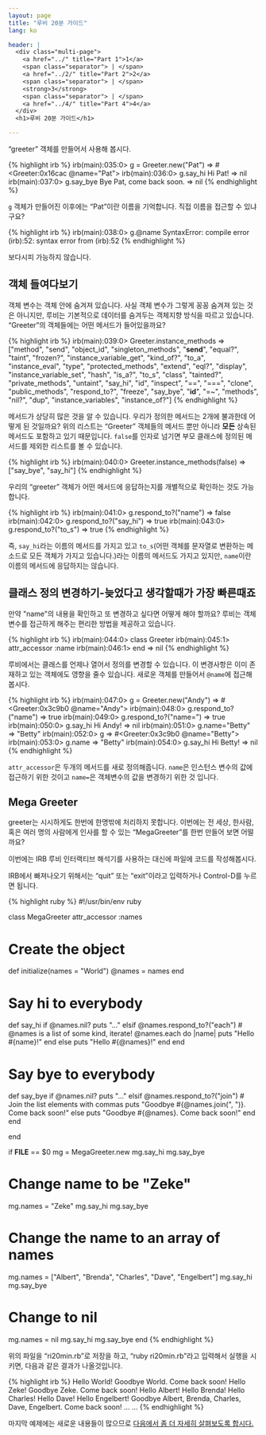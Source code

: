 ```yaml
---
layout: page
title: "루비 20분 가이드"
lang: ko

header: |
  <div class="multi-page">
    <a href="../" title="Part 1">1</a>
    <span class="separator"> | </span>
    <a href="../2/" title="Part 2">2</a>
    <span class="separator"> | </span>
    <strong>3</strong>
    <span class="separator"> | </span>
    <a href="../4/" title="Part 4">4</a>
  </div>
  <h1>루비 20분 가이드</h1>

---
```


“greeter” 객체를 만들어서 사용해 봅시다.

{% highlight irb %}
irb(main):035:0> g = Greeter.new("Pat")
=> #<Greeter:0x16cac @name="Pat">
irb(main):036:0> g.say_hi
Hi Pat!
=> nil
irb(main):037:0> g.say_bye
Bye Pat, come back soon.
=> nil
{% endhighlight %}

`g` 객체가 만들어진 이후에는 “Pat”이란 이름을 기억합니다. 직접 이름을 접근할 수 있냐구요?

{% highlight irb %}
irb(main):038:0> g.@name
SyntaxError: compile error
(irb):52: syntax error
        from (irb):52
{% endhighlight %}

보다시피 가능하지 않습니다.

## 객체 들여다보기

객체 변수는 객체 안에 숨겨져 있습니다. 사실 객체 변수가 그렇게 꽁꽁 숨겨져 있는 것은 아니지만, 루비는 기본적으로 데이터를
숨겨두는 객체지향 방식을 따르고 있습니다. “Greeter”의 객체들에는 어떤 메서드가 들어있을까요?

{% highlight irb %}
irb(main):039:0> Greeter.instance_methods
=> ["method", "send", "object_id", "singleton_methods",
  "__send__", "equal?", "taint", "frozen?",
    "instance_variable_get", "kind_of?", "to_a",
    "instance_eval", "type", "protected_methods", "extend",
    "eql?", "display", "instance_variable_set", "hash",
    "is_a?", "to_s", "class", "tainted?", "private_methods",
    "untaint", "say_hi", "id", "inspect", "==", "===",
    "clone", "public_methods", "respond_to?", "freeze",
    "say_bye", "__id__", "=~", "methods", "nil?", "dup",
    "instance_variables", "instance_of?"]
{% endhighlight %}

메서드가 상당히 많은 것을 알 수 있습니다. 우리가 정의한 메서드는 2개에 불과한데
어떻게 된 것일까요? 위의 리스트는 “Greeter” 객체들의 메서드 뿐만 아니라 **모든**
상속된 메서드도 포함하고 있기 때문입니다. `false`를 인자로 넘기면 부모 클래스에
정의된 메서드를 제외한 리스트를 볼 수 있습니다.

{% highlight irb %}
irb(main):040:0> Greeter.instance_methods(false)
=> ["say_bye", "say_hi"]
{% endhighlight %}

우리의 “greeter” 객체가 어떤 메서드에 응답하는지를 개별적으로 확인하는 것도 가능합니다.

{% highlight irb %}
irb(main):041:0> g.respond_to?("name")
=> false
irb(main):042:0> g.respond_to?("say_hi")
=> true
irb(main):043:0> g.respond_to?("to_s")
=> true
{% endhighlight %}

즉, `say_hi`라는 이름의 메서드를 가지고 있고 `to_s`(어떤 객체를 문자열로 변환하는
메소드로 모든 객체가 가지고 있습니다.)라는 이름의 메서드도 가지고 있지만,
`name`이란 이름의 메서드에 응답하지는 않습니다.

## 클래스 정의 변경하기-늦었다고 생각할때가 가장 빠른때죠

만약 "name"의 내용을 확인하고 또 변경하고 싶다면 어떻게 해야 할까요?
루비는 객체 변수를 접근하게 해주는 편리한 방법을 제공하고 있습니다.

{% highlight irb %}
irb(main):044:0> class Greeter
irb(main):045:1>   attr_accessor :name
irb(main):046:1> end
=> nil
{% endhighlight %}

루비에서는 클래스를 언제나 열어서 정의를 변경할 수 있습니다.
이 변경사항은 이미 존재하고 있는 객체에도 영향을 줄수 있습니다.
새로운 객체를 만들어서 `@name`에 접근해봅시다.

{% highlight irb %}
irb(main):047:0> g = Greeter.new("Andy")
=> #<Greeter:0x3c9b0 @name="Andy">
irb(main):048:0> g.respond_to?("name")
=> true
irb(main):049:0> g.respond_to?("name=")
=> true
irb(main):050:0> g.say_hi
Hi Andy!
=> nil
irb(main):051:0> g.name="Betty"
=> "Betty"
irb(main):052:0> g
=> #<Greeter:0x3c9b0 @name="Betty">
irb(main):053:0> g.name
=> "Betty"
irb(main):054:0> g.say_hi
Hi Betty!
=> nil
{% endhighlight %}

`attr_accessor`은 두개의 메서드를 새로 정의해줍니다. `name`은 인스턴스 변수의
값에 접근하기 위한 것이고 `name=`은 객체변수의 값을 변경하기 위한 것 입니다.

## Mega Greeter

greeter는 시시하게도 한번에 한명밖에 처리하지 못합니다. 이번에는 전 세상, 한사람,
혹은 여러 명의 사람에게 인사를 할 수 있는 “MegaGreeter”를 한번 만들어 보면 어떨까요?

이번에는 IRB 루비 인터랙티브 해석기를 사용하는 대신에 파일에 코드를 작성해봅시다.

IRB에서 빠져나오기 위해서는 “quit” 또는 “exit”이라고 입력하거나 Control-D를 누르면 됩니다.

{% highlight ruby %}
#!/usr/bin/env ruby

class MegaGreeter
  attr_accessor :names

  # Create the object
  def initialize(names = "World")
    @names = names
  end

  # Say hi to everybody
  def say_hi
    if @names.nil?
      puts "..."
    elsif @names.respond_to?("each")
      # @names is a list of some kind, iterate!
      @names.each do |name|
        puts "Hello #{name}!"
      end
    else
    puts "Hello #{@names}!"
    end
  end

  # Say bye to everybody
  def say_bye
    if @names.nil?
      puts "..."
    elsif @names.respond_to?("join")
      # Join the list elements with commas
      puts "Goodbye #{@names.join(", ")}.  Come back soon!"
    else
      puts "Goodbye #{@names}.  Come back soon!"
    end
  end

end

if __FILE__ == $0
  mg = MegaGreeter.new
  mg.say_hi
  mg.say_bye

  # Change name to be "Zeke"
  mg.names = "Zeke"
  mg.say_hi
  mg.say_bye

  # Change the name to an array of names
  mg.names = ["Albert", "Brenda", "Charles",
    "Dave", "Engelbert"]
  mg.say_hi
  mg.say_bye

  # Change to nil
  mg.names = nil
  mg.say_hi
  mg.say_bye
end
{% endhighlight %}

위의 파일을 “ri20min.rb”로 저장을 하고, “ruby ri20min.rb”라고 입력해서 실행을 시키면,
다음과 같은 결과가 나올것입니다.

{% highlight irb %}
Hello World!
Goodbye World.  Come back soon!
Hello Zeke!
Goodbye Zeke.  Come back soon!
Hello Albert!
Hello Brenda!
Hello Charles!
Hello Dave!
Hello Engelbert!
Goodbye Albert, Brenda, Charles, Dave, Engelbert.  Come
back soon!
...
...
{% endhighlight %}

마지막 예제에는 새로운 내용들이 많으므로 [다음에서 좀 더 자세히 살펴보도록 합시다.](../4/)

